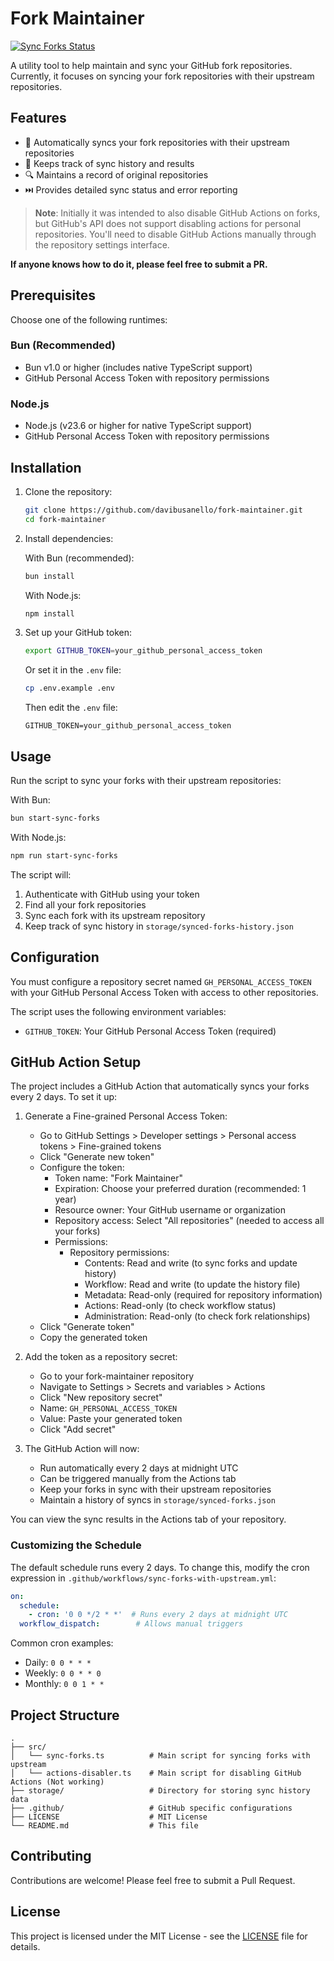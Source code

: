 # Fork Maintainer

[![Sync Forks Status](https://github.com/davibusanello/fork-maintainer/actions/workflows/sync-forks-with-upstream.yml/badge.svg)](https://github.com/davibusanello/fork-maintainer/actions/workflows/sync-forks-with-upstream.yml)

A utility tool to help maintain and sync your GitHub fork repositories. Currently, it focuses on syncing your fork repositories with their upstream repositories.

## Features

- 🔄 Automatically syncs your fork repositories with their upstream repositories
- 📝 Keeps track of sync history and results
- 🔍 Maintains a record of original repositories
- ⏭️ Provides detailed sync status and error reporting

> **Note**: Initially it was intended to also disable GitHub Actions on forks, but GitHub's API does not support disabling actions for personal repositories. You'll need to disable GitHub Actions manually through the repository settings interface.

**If anyone knows how to do it, please feel free to submit a PR.**

## Prerequisites

Choose one of the following runtimes:

### Bun (Recommended)

- Bun v1.0 or higher (includes native TypeScript support)
- GitHub Personal Access Token with repository permissions

### Node.js

- Node.js (v23.6 or higher for native TypeScript support)
- GitHub Personal Access Token with repository permissions

## Installation

1. Clone the repository:

    ```bash
    git clone https://github.com/davibusanello/fork-maintainer.git
    cd fork-maintainer
    ```

2. Install dependencies:

    With Bun (recommended):

    ```bash
    bun install
    ```

    With Node.js:

    ```bash
    npm install
    ```

3. Set up your GitHub token:

    ```bash
    export GITHUB_TOKEN=your_github_personal_access_token
    ```

    Or set it in the `.env` file:

    ```bash
    cp .env.example .env
    ```

    Then edit the `.env` file:

    ```env
    GITHUB_TOKEN=your_github_personal_access_token
    ```

## Usage

Run the script to sync your forks with their upstream repositories:

With Bun:

```bash
bun start-sync-forks
```

With Node.js:

```bash
npm run start-sync-forks
```

The script will:

1. Authenticate with GitHub using your token
2. Find all your fork repositories
3. Sync each fork with its upstream repository
4. Keep track of sync history in `storage/synced-forks-history.json`

## Configuration

You must configure a repository secret named `GH_PERSONAL_ACCESS_TOKEN` with your GitHub Personal Access Token with access to other repositories.

The script uses the following environment variables:

- `GITHUB_TOKEN`: Your GitHub Personal Access Token (required)

## GitHub Action Setup

The project includes a GitHub Action that automatically syncs your forks every 2 days. To set it up:

1. Generate a Fine-grained Personal Access Token:
   - Go to GitHub Settings > Developer settings > Personal access tokens > Fine-grained tokens
   - Click "Generate new token"
   - Configure the token:
     - Token name: "Fork Maintainer"
     - Expiration: Choose your preferred duration (recommended: 1 year)
     - Resource owner: Your GitHub username or organization
     - Repository access: Select "All repositories" (needed to access all your forks)
     - Permissions:
       - Repository permissions:
         - Contents: Read and write (to sync forks and update history)
         - Workflow: Read and write (to update the history file)
         - Metadata: Read-only (required for repository information)
         - Actions: Read-only (to check workflow status)
         - Administration: Read-only (to check fork relationships)
   - Click "Generate token"
   - Copy the generated token

2. Add the token as a repository secret:
   - Go to your fork-maintainer repository
   - Navigate to Settings > Secrets and variables > Actions
   - Click "New repository secret"
   - Name: `GH_PERSONAL_ACCESS_TOKEN`
   - Value: Paste your generated token
   - Click "Add secret"

3. The GitHub Action will now:
   - Run automatically every 2 days at midnight UTC
   - Can be triggered manually from the Actions tab
   - Keep your forks in sync with their upstream repositories
   - Maintain a history of syncs in `storage/synced-forks.json`

You can view the sync results in the Actions tab of your repository.

### Customizing the Schedule

The default schedule runs every 2 days. To change this, modify the cron expression in `.github/workflows/sync-forks-with-upstream.yml`:

```yaml
on:
  schedule:
    - cron: '0 0 */2 * *'  # Runs every 2 days at midnight UTC
  workflow_dispatch:        # Allows manual triggers
```

Common cron examples:

- Daily: `0 0 * * *`
- Weekly: `0 0 * * 0`
- Monthly: `0 0 1 * *`

## Project Structure

```text
.
├── src/
│   └── sync-forks.ts          # Main script for syncing forks with upstream
│   └── actions-disabler.ts    # Main script for disabling GitHub Actions (Not working)
├── storage/                   # Directory for storing sync history data
├── .github/                   # GitHub specific configurations
├── LICENSE                    # MIT License
└── README.md                  # This file
```

## Contributing

Contributions are welcome! Please feel free to submit a Pull Request.

## License

This project is licensed under the MIT License - see the [LICENSE](LICENSE) file for details.
